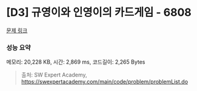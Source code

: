 # [D3] 규영이와 인영이의 카드게임 - 6808 

[문제 링크](https://swexpertacademy.com/main/code/problem/problemDetail.do?contestProbId=AWgv9va6HnkDFAW0) 

### 성능 요약

메모리: 20,228 KB, 시간: 2,869 ms, 코드길이: 2,265 Bytes



> 출처: SW Expert Academy, https://swexpertacademy.com/main/code/problem/problemList.do